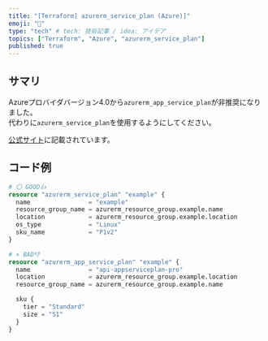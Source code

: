 ```yaml
---
title: "[Terraform] azurerm_service_plan (Azure)]"
emoji: "👋"
type: "tech" # tech: 技術記事 / idea: アイデア
topics: ["Terraform", "Azure", "azurerm_service_plan"]
published: true
---
```


## サマリ

Azureプロバイダバージョン4.0から`azurerm_app_service_plan`が非推奨になりました。  
代わりに`azurerm_service_plan`を使用するようにしてください。  

[公式サイト](https://registry.terraform.io/providers/hashicorp/azurerm/latest/docs/resources/app_service_plan)に記載されています。  

## コード例

```tf
# 〇 GOOD👍
resource "azurerm_service_plan" "example" {
  name                = "example"
  resource_group_name = azurerm_resource_group.example.name
  location            = azurerm_resource_group.example.location
  os_type             = "Linux"
  sku_name            = "P1v2"
}
```

```tf
# × BAD👎
resource "azurerm_app_service_plan" "example" {
  name                = "api-appserviceplan-pro"
  location            = azurerm_resource_group.example.location
  resource_group_name = azurerm_resource_group.example.name

  sku {
    tier = "Standard"
    size = "S1"
  }
}
```
